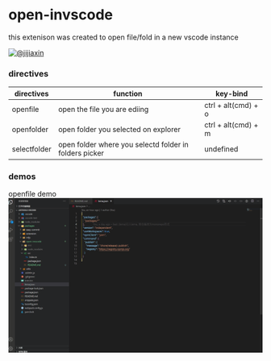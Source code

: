 #  open-invscode

this extenison was created to open file/fold in a new vscode instance  

[![@jijiaxin](https://img.shields.io/badge/%40jjxtools-open--invscode-gree)](https://www.npmjs.com/package/@jjxtools/open-invscode)

### directives

| directives | function | key-bind |
| --- | --- | --- |
| openfile | open the file  you are ediing  | ctrl + alt(cmd) + o|
| openfolder | open folder  you selected on explorer | ctrl + alt(cmd) + m|
|selectfolder | open folder where you selectd folder in folders picker | undefined |

### demos
openfile demo
![avatar](./public/openfile.gif)



